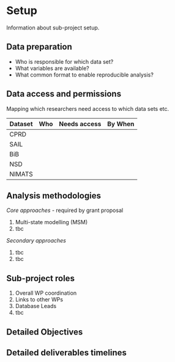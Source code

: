 # Setup

Information about sub-project setup.

## Data preparation

- Who is responsible for which data set?
- What variables are available?
- What common format to enable reproducible analysis?

## Data access and permissions

Mapping which researchers need access to which data sets etc.

| Dataset | Who | Needs access | By When |
| ------- | --- | ------------ | ------- |
| CPRD | | | |
| SAIL | | | |
| BiB | | | |
| NSD | | | |
| NIMATS | | | |

## Analysis methodologies

*Core approaches* - required by grant proposal

1. Multi-state modelling (MSM) 
2. tbc

*Secondary approaches*

1. tbc
2. tbc

## Sub-project roles

1. Overall WP coordination
2. Links to other WPs
3. Database Leads
4. tbc

## Detailed Objectives

## Detailed deliverables timelines
